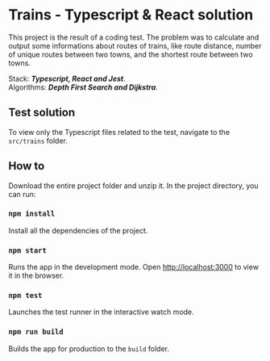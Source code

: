 # Trains - Typescript & React solution

This project is the result of a coding test.
The problem was to calculate and output some informations about routes of trains, like route distance, number of unique routes between two towns, and the shortest route between two towns.

Stack: **_Typescript, React and Jest_**.\
Algorithms: **_Depth First Search and Dijkstra_**.

## Test solution

To view only the Typescript files related to the test, navigate to the `src/trains` folder.

## How to

Download the entire project folder and unzip it.
In the project directory, you can run:

### `npm install`

Install all the dependencies of the project.

### `npm start`

Runs the app in the development mode.
Open [http://localhost:3000](http://localhost:3000) to view it in the browser.

### `npm test`

Launches the test runner in the interactive watch mode.

### `npm run build`

Builds the app for production to the `build` folder.
